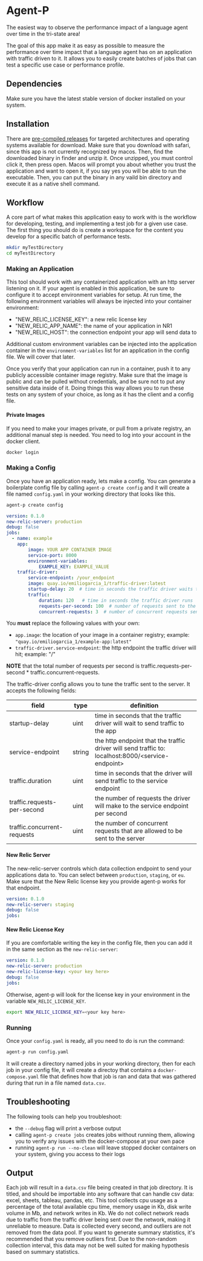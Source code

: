 # Agent-P

The easiest way to observe the performance impact of a language agent over time in the tri-state area!

The goal of this app make it as easy as possible to measure the performance over time impact that a language agent has on an application with traffic driven to it. It allows you to easily create batches of jobs that can test a specific use case or performance profile.

## Dependencies

Make sure you have the latest stable version of docker installed on your system.

## Installation

There are [pre-compiled releases](https://github.com/iamemilio/agent-p/releases) for targeted architectures and operating systems available for download. Make sure that you download with safari, since this app is not currently recognized by macos. Then, find the downloaded binary in finder and unzip it. Once unzipped, you must control click it, then press open. Macos will prompt you about whether you trust the application and want to open it, if you say yes you will be able to run the executable. Then, you can put the binary in any vaild bin directory and execute it as a native shell command.

## Workflow

A core part of what makes this application easy to work with is the workflow for developing, testing, and implementing a test job for a given use case. The first thing you should do is create a workspace for the content you develop for a specific batch of performance tests.

```sh
mkdir myTestDirectory
cd myTestDirectory
```

### Making an Application

This tool should work with any containerized application with an http server listening on it. If your agent is enabled in this application, be sure to configure it to accept environment variables for setup. At run time, the following environment variables will always be injected into your container environment:

- "NEW_RELIC_LICENSE_KEY": a new relic license key
- "NEW_RELIC_APP_NAME": the name of your application in NR1
- "NEW_RELIC_HOST": the connection endpoint your app will send data to

Additional custom environment variables can be injected into the application container in the `environment-variables` list for an application in the config file. We will cover that later.

Once you verify that your application can run in a container, push it to any publicly accessible container image registry. Make sure that the image is public and can be pulled without credentials, and be sure not to put any sensitive data inside of it. Doing things this way allows you to run these tests on any system of your choice, as long as it has the client and a config file.

#### Private Images

If you need to make your images private, or pull from a private registry, an additional manual step is needed. You need to log into your account in the docker client.

```sh
docker login
```

### Making a Config

Once you have an application ready, lets make a config. You can generate a boilerplate config file by calling `agent-p create config` and it will create a file named `config.yaml` in your working directory that looks like this.

```sh
agent-p create config
```

```yaml
version: 0.1.0
new-relic-server: production
debug: false
jobs:
  - name: example
    app:
        image: YOUR APP CONTAINER IMAGE
        service-port: 8000
        environment-variables:
            EXAMPLE_KEY: EXAMPLE_VALUE
    traffic-driver:
        service-endpoint: /your_endpoint
        image: quay.io/emiliogarcia_1/traffic-driver:latest
        startup-delay: 20  # time in seconds the traffic driver waits to send traffic to the application
        traffic:
            duration: 120   # time in seconds the traffic driver runs
            requests-per-second: 100  # number of requests sent to the server per second
            concurrent-requests: 3  # number of concurrent requests sent each time a request is sent
```

You **must** replace the following values with your own:
- `app.image`: the location of your image in a container registry; example: `"quay.io/emiliogarcia_1/example-app:latest"`
- `traffic-driver.service-endpoint`: the http endpoint the traffic driver will hit; example: "/"

**NOTE** that the total number of requests per second is traffic.requests-per-second * traffic.concurrent-requests.

The traffic-driver config allows you to tune the traffic sent to the server. It accepts the following fields:

| field | type | definition |
| --- | --- | --- |
| startup-delay | uint | time in seconds that the traffic driver will wait to send traffic to the app |
| service-endpoint | string | the http endpoint that the traffic driver will send traffic to:  localhost:8000/\<service-endpoint\> |
| traffic.duration | uint | time in seconds that the driver will send traffic to the service endpoint |
| traffic.requests-per-second | uint | the number of requests the driver will make to the service endpoint per second |
| traffic.concurrent-requests | uint | the number of concurrent requests that are allowed to be sent to the server |


#### New Relic Server

The new-relic-server controls which data collection endpoint to send your applications data to. You can select between `production`, `staging`, or `eu`. Make sure that the New Relic license key you provide agent-p works for that endpoint.

```yaml
version: 0.1.0
new-relic-server: staging
debug: false
jobs:
```

#### New Relic License Key

If you are comfortable writing the key in the config file, then you can add it in the same section as the `new-relic-server`:

```yaml
version: 0.1.0
new-relic-server: production
new-relic-license-key: <your key here>
debug: false
jobs:
```

Otherwise, agent-p will look for the license key in your environment in the variable `NEW_RELIC_LICENSE_KEY`.

```sh
export NEW_RELIC_LICENSE_KEY=<your key here>
```

### Running

Once your `config.yaml` is ready, all you need to do is run the command:

```sh
agent-p run config.yaml
```

It will create a directory named jobs in your working directory, then for each job in your config file, it will create a directoy
that contains a `docker-compose.yaml` file that defines how that job is ran and data that was gathered during that run in a file named
`data.csv`.

## Troubleshooting

The following tools can help you troubleshoot:

- the `--debug` flag will print a verbose output
- calling `agent-p create jobs` creates jobs without running them, allowing you to verify any issues with the docker-compose at your own pace
- running `agent-p run --no-clean` will leave stopped docker containers on your system, giving you access to their logs

## Output

Each job will result in a `data.csv` file being created in that job directory. It is titled, and should be importable into any software that can handle csv data: excel, sheets, tableau, pandas, etc. This tool collects cpu usage as a percentage of the total available cpu time, memory usage in Kb, disk write volume in Mb, and network writes in Kb. We do not collect network reads due to traffic from the traffic driver being sent over the network, making it unreliable to measure. Data is collected every second, and outliers are not removed from the data pool. If you want to generate summary statistics, it's recommended that you remove outliers first. Due to the non-random collection interval, this data may not be well suited for making hypothesis based on summary statistics.
